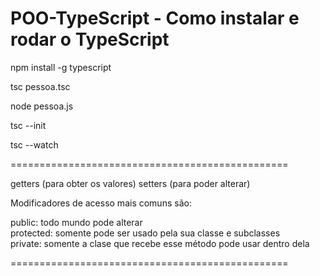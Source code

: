 # POO-TypeScript - Como instalar e rodar o TypeScript

npm install -g typescript

tsc pessoa.tsc

node pessoa.js

tsc --init

tsc --watch

================================================

getters (para obter os valores)
setters (para poder alterar)

Modificadores de acesso mais comuns são:

public: todo mundo pode alterar <br>
protected: somente pode ser usado pela sua classe e subclasses <br>
private: somente a clase que recebe esse método pode usar dentro dela <br>

================================================

